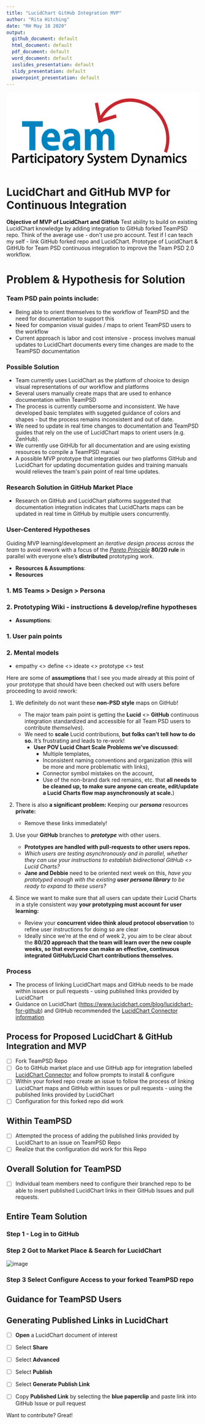 ```yaml
---
title: "LucidChart GitHub Integration MVP"
author: "Rita Hitching"
date: "RH May 18 2020"
output: 
  github_document: default
  html_document: default
  pdf_document: default
  word_document: default
  ioslides_presentation: default
  slidy_presentation: default
  powerpoint_presentation: default   
---
```



<img src = "https://github.com/lzim/teampsd/blob/teampsd_style/teampsd_logo/team_psd_logo_sm.png"
     height = "200" width = "600">  


# LucidChart and GitHub MVP for Continuous Integration


**Objective of MVP of LucidChart and GitHub** 
Test ability to build on existing LucidChart knowledge by adding integration to GitHub forked TeamPSD repo. Think of the average use - don't use pro account. Test if I can teach my self - link GitHub forked repo and LucidChart. Prototype of LucidChart & GitHUb for Team PSD continuous integration to improve the Team PSD 2.0 workflow.

# Problem & Hypothesis for Solution

### Team PSD pain points include:
- Being able to orient themselves to the workflow of TeamPSD and the need for documentation to support this
- Need for companion visual guides / maps to orient TeamPSD users to the workflow 
- Current approach is labor and cost intensive - process involves manual updates to LucidChart documents every time changes are made to the TeamPSD documentation

### Possible Solution 
- Team currently uses LucidChart as the platform of chooice to design visual representations of our workflow and platforms
- Several users manually create maps that are used to enhance documentation within TeamPSD
- The process is currently cumbersome and inconsistent. We have developed basic templates with suggeted guidance of colors and shapes - but the process remains inconsistent and out of date.
- We need to update in real time changes to documentation and TeamPSD guides that rely on the use of LucidChart maps to orient users (e.g. ZenHub).
- We currently use GitHUb for all documentation and are using existing resources to compile a TeamPSD manual
- A possible MVP prototype that integraties our two platforms GitHub and LucidChart for updating documentation guides and training manuals would relieves the team's pain point of real time updates. 

### Research Solution in GitHub Market Place
- Research on GitHub and LucidChart plaftorms suggested that documentation integration indicates that LucidCharts maps can be updated in real time in GitHub by multiple users concurrently.

### User-Centered Hypotheses
Guiding MVP learning/development an _iterative design process across the team_ to avoid rework with a focus of the [_Pareto Principle_](https://betterexplained.com/articles/understanding-the-pareto-principle-the-8020-rule/) **80/20 rule** in parallel with everyone else’s **distributed** prototyping work.

- **Resources & Assumptions**:  
- **Resources**
### 1. MS Teams > Design > Persona 
### 2. Prototyping Wiki - instructions &  develop/refine hypotheses
- **Assumptions**:
### 1. User pain points
### 2. Mental models



- empathy <> define <> ideate <> prototype <> test

Here are some of **assumptions** that I see you made already at this point of your prototype that should have been checked out with users before proceeding to avoid rework:

1. We definitely do not want these **non-PSD style** maps on GitHub!  
	- The major team pain point is getting the **Lucid** <> **GitHub** continuous integration standardized and accessible for all Team PSD users to contribute _themselves_).
	- We need to **scale** Lucid contributions, **but folks can’t tell how to do so.** It’s frustrating and leads to re-work!
		- **User POV Lucid Chart Scale Problems we’ve discussed:** 
			- Multiple templates, 
			- Inconsistent naming conventions and organization (this will be more and more problematic with links),
			- Connector symbol mistakes on the account, 
			- Use of the non-brand dark red remains, etc. that 
**all needs to be cleaned up, to make sure anyone can create, edit/update a Lucid Charts flow map asynchronously at scale.**)

2. There is also **a significant problem:** Keeping our **_persona_** resources **private:**
	- Remove these links immediately!

3. Use your **GitHub** branches to **_prototype_** with other users. 
	- **Prototypes are handled with pull-requests to other users repos.** 
	- _Which users are testing asynchronously and in parallel, whether they can use your instructions to establish bidirectional GitHub <> Lucid Charts?_
	- **Jane and Debbie** need to be oriented next week on this, _have you prototyped enough with the existing **user persona library** to be ready to expand to these users?_

4. Since we want to make sure that all users can update their Lucid Charts in a style consistent way **your prototyping must account for user learning:**
	- Review your **concurrent video think aloud protocol observation** to refine user instructions for doing so are clear
	- Ideally since we’re at the end of week 2, you aim to be clear about the **80/20 approach that the team will learn over the new couple weeks, so that everyone can make an effective, continuous integrated GitHub/Lucid Chart contributions themselves.**

### Process 
- The process of linking LucidChart maps and GitHub needs to be made within issues or pull requests - using published links provided by LucidChart 
- Guidance on LucidChart (https://www.lucidchart.com/blog/lucidchart-for-github) and GitHub recommended  the [LucidChart Connector information](https://github.com/marketplace/lucidchart-connector)  
## Process for Proposed LucidChart & GitHub Integration and MVP 
- [ ] Fork TeamPSD Repo
- [ ]  Go to GitHub market place and use GitHub app for integration labelled [LucidChart Connector](https://www.lucidchart.com/pages/integrations/github) and follow prompts to install & configure 
- [ ] Within your forked repo create an issue to follow the process of linking LucidChart maps and GitHub within issues or pull requests - using the published links provided by LucidChart 
- [ ] Configuration for this forked repo did work

## Within TeamPSD 
- [ ] Attempted the process of adding the published links provided by LucidChart to an issue on TeamPSD Repo
- [ ] Realize that the configuration did work for this Repo

## Overall Solution for TeamPSD
- [ ] Individual team members need to configure their branched repo to be able to insert published LucidChart links in their GitHub Issues and pull requests.

## Entire Team Solution 
### Step 1 - Log in to GitHub
### Step 2 Got to Market Place & Search for LucidChart
![image](https://user-images.githubusercontent.com/54862187/81884965-2f31c500-954e-11ea-913d-9c91c33c5155.png)
### Step 3 Select Configure Access to your forked TeamPSD repo

## Guidance for TeamPSD Users
## Generating Published Links in LucidChart
- [ ] **Open** a LucidChart document of interest
- [ ] Select **Share**
- [ ] Select **Advanced**
- [ ] Select **Publish**
- [ ] Select **Generate Publish Link**
- [ ] Copy **Published Link** by selecting the **blue paperclip** and paste link into GitHub Issue or pull request


Want to contribute? Great!

